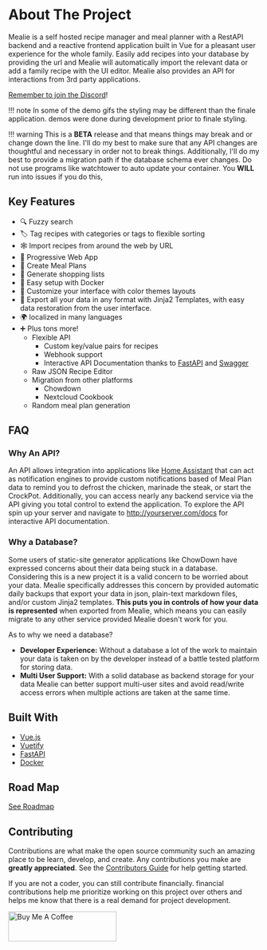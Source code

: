 # About The Project

Mealie is a self hosted recipe manager and meal planner with a RestAPI backend and a reactive frontend application built in Vue for a pleasant user experience for the whole family. Easily add recipes into your database by providing the url and Mealie will automatically import the relevant data or add a family recipe with the UI editor. Mealie also provides an API for interactions from 3rd party applications. 

[Remember to join the Discord](https://discord.gg/QuStdQGSGK)! 

!!! note
    In some of the demo gifs the styling may be different than the finale application. demos were done during development prior to finale styling.

!!! warning
    This is a **BETA** release and that means things may break and or change down the line. I'll do my best to make sure that any API changes are thoughtful and necessary in order not to break things. Additionally, I'll do my best to provide a migration path if the database schema ever changes. Do not use programs like watchtower to auto update your container. You **WILL** run into issues if you do this,


## Key Features
- 🔍 Fuzzy search
- 🏷️ Tag recipes with categories or tags to flexible sorting
- 🕸 Import recipes from around the web by URL
- 📱 Progressive Web App
- 📆 Create Meal Plans
- 🛒 Generate shopping lists
- 🐳 Easy setup with Docker
- 🎨 Customize your interface with color themes layouts
- 💾 Export all your data in any format with Jinja2 Templates, with easy data restoration from the user interface.
- 🌍 localized in many languages
- ➕ Plus tons more!
    - Flexible API
        - Custom key/value pairs for recipes
        - Webhook support
        - Interactive API Documentation thanks to [FastAPI](https://fastapi.tiangolo.com/) and [Swagger](https://petstore.swagger.io/)
    - Raw JSON Recipe Editor
    - Migration from other platforms
        - Chowdown
        - Nextcloud Cookbook
    - Random meal plan generation

## FAQ

### Why An API?
An API allows integration into applications like [Home Assistant](https://www.home-assistant.io/) that can act as notification engines to provide custom notifications based of Meal Plan data to remind you to defrost the chicken, marinade the steak, or start the CrockPot. Additionally, you can access nearly any backend service via the API giving you total control to extend the application. To explore the API spin up your server and navigate to http://yourserver.com/docs for interactive API documentation. 

### Why a Database?
Some users of static-site generator applications like ChowDown have expressed concerns about their data being stuck in a database. Considering this is a new project it is a valid concern to be worried about your data. Mealie specifically addresses this concern by provided automatic daily backups that export your data in json, plain-text markdown files, and/or custom Jinja2 templates. **This puts you in controls of how your data is represented** when exported from Mealie, which means you can easily migrate to any other service provided Mealie doesn't work for you. 

As to why we need a database?

- **Developer Experience:** Without a database a lot of the work to maintain your data is taken on by the developer instead of a battle tested platform for storing data. 
- **Multi User Support:** With a solid database as backend storage for your data Mealie can better support multi-user sites and avoid read/write access errors when multiple actions are taken at the same time. 

## Built With

* [Vue.js](https://vuejs.org/)
* [Vuetify](https://vuetifyjs.com/en/)
* [FastAPI](https://fastapi.tiangolo.com/)
* [Docker](https://www.docker.com/)

<!-- ROADMAP -->
## Road Map

[See Roadmap](/roadmap)


<!-- CONTRIBUTING -->
## Contributing

Contributions are what make the open source community such an amazing place to be learn, develop, and create. Any contributions you make are **greatly appreciated**. See the [Contributors Guide](https://hay-kot.github.io/mealie/contributors/developers-guide/code-contributions/) for help getting started.

If you are not a coder, you can still contribute financially. financial contributions help me prioritize working on this project over others and helps me know that there is a real demand for project development. 

<a href="https://www.buymeacoffee.com/haykot" target="_blank"><img src="https://cdn.buymeacoffee.com/buttons/v2/default-green.png" alt="Buy Me A Coffee" style="height: 60px !important;width: 217px !important;" ></a>


